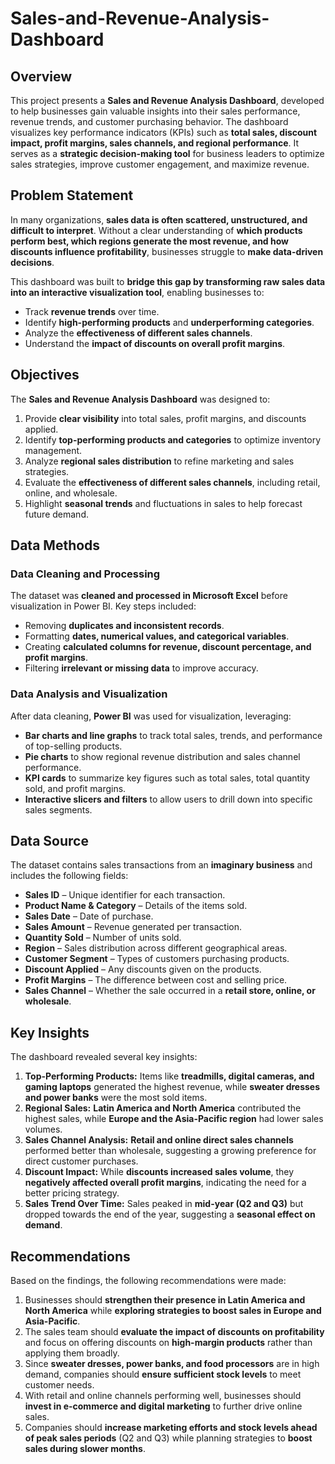 # Sales-and-Revenue-Analysis-Dashboard


## Overview 
This project presents a **Sales and Revenue Analysis Dashboard**, developed to help businesses gain valuable insights into their sales performance, revenue trends, and customer purchasing behavior. The dashboard visualizes key performance indicators (KPIs) such as **total sales, discount impact, profit margins, sales channels, and regional performance**. It serves as a **strategic decision-making tool** for business leaders to optimize sales strategies, improve customer engagement, and maximize revenue.


## Problem Statement 
In many organizations, **sales data is often scattered, unstructured, and difficult to interpret**. Without a clear understanding of **which products perform best, which regions generate the most revenue, and how discounts influence profitability**, businesses struggle to **make data-driven decisions**.  

This dashboard was built to **bridge this gap by transforming raw sales data into an interactive visualization tool**, enabling businesses to:  
- Track **revenue trends** over time.  
- Identify **high-performing products** and **underperforming categories**.  
- Analyze the **effectiveness of different sales channels**.  
- Understand the **impact of discounts on overall profit margins**.  


## Objectives  
The **Sales and Revenue Analysis Dashboard** was designed to:  
1. Provide **clear visibility** into total sales, profit margins, and discounts applied.  
2. Identify **top-performing products and categories** to optimize inventory management.  
3. Analyze **regional sales distribution** to refine marketing and sales strategies.  
4. Evaluate the **effectiveness of different sales channels**, including retail, online, and wholesale.  
5. Highlight **seasonal trends** and fluctuations in sales to help forecast future demand.  


## Data Methods  
### **Data Cleaning and Processing**  
The dataset was **cleaned and processed in Microsoft Excel** before visualization in Power BI. Key steps included:  
- Removing **duplicates and inconsistent records**.  
- Formatting **dates, numerical values, and categorical variables**.  
- Creating **calculated columns for revenue, discount percentage, and profit margins**.  
- Filtering **irrelevant or missing data** to improve accuracy.

### **Data Analysis and Visualization**  
After data cleaning, **Power BI** was used for visualization, leveraging:  
- **Bar charts and line graphs** to track total sales, trends, and performance of top-selling products.  
- **Pie charts** to show regional revenue distribution and sales channel performance.  
- **KPI cards** to summarize key figures such as total sales, total quantity sold, and profit margins.  
- **Interactive slicers and filters** to allow users to drill down into specific sales segments.  



## Data Source 
The dataset contains sales transactions from an **imaginary business** and includes the following fields:  
- **Sales ID** – Unique identifier for each transaction.  
- **Product Name & Category** – Details of the items sold.  
- **Sales Date** – Date of purchase.  
- **Sales Amount** – Revenue generated per transaction.  
- **Quantity Sold** – Number of units sold.  
- **Region** – Sales distribution across different geographical areas.  
- **Customer Segment** – Types of customers purchasing products.  
- **Discount Applied** – Any discounts given on the products.  
- **Profit Margins** – The difference between cost and selling price.  
- **Sales Channel** – Whether the sale occurred in a **retail store, online, or wholesale**.  


## Key Insights 
The dashboard revealed several key insights:  
1. **Top-Performing Products:** Items like **treadmills, digital cameras, and gaming laptops** generated the highest revenue, while **sweater dresses and power banks** were the most sold items.  
2. **Regional Sales:** **Latin America and North America** contributed the highest sales, while **Europe and the Asia-Pacific region** had lower sales volumes.  
3. **Sales Channel Analysis:** **Retail and online direct sales channels** performed better than wholesale, suggesting a growing preference for direct customer purchases.  
4. **Discount Impact:** While **discounts increased sales volume**, they **negatively affected overall profit margins**, indicating the need for a better pricing strategy.  
5. **Sales Trend Over Time:** Sales peaked in **mid-year (Q2 and Q3)** but dropped towards the end of the year, suggesting a **seasonal effect on demand**.  


## Recommendations 
Based on the findings, the following recommendations were made:  
1. Businesses should **strengthen their presence in Latin America and North America** while **exploring strategies to boost sales in Europe and Asia-Pacific**.  
2. The sales team should **evaluate the impact of discounts on profitability** and focus on offering discounts on **high-margin products** rather than applying them broadly.  
3. Since **sweater dresses, power banks, and food processors** are in high demand, companies should **ensure sufficient stock levels** to meet customer needs.  
4. With retail and online channels performing well, businesses should **invest in e-commerce and digital marketing** to further drive online sales.  
5. Companies should **increase marketing efforts and stock levels ahead of peak sales periods** (Q2 and Q3) while planning strategies to **boost sales during slower months**.  


